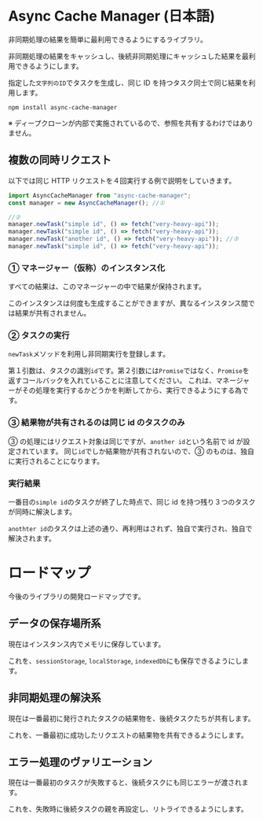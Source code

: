 # Async Cache Manager (日本語)

非同期処理の結果を簡単に最利用できるようにするライブラリ。

非同期処理の結果をキャッシュし、後続非同期処理にキャッシュした結果を最利用できるようにします。

指定した`文字列のID`でタスクを生成し、同じ ID を持つタスク同士で同じ結果を利用します。

```
npm install async-cache-manager
```

※ ディープクローンが内部で実施されているので、参照を共有するわけではありません。

## 複数の同時リクエスト

以下では同じ HTTP リクエストを４回実行する例で説明をしていきます。

```ts
import AsyncCacheManager from "async-cache-manager";
const manager = new AsyncCacheManager(); //①

//②
manager.newTask("simple id", () => fetch("very-heavy-api"));
manager.newTask("simple id", () => fetch("very-heavy-api"));
manager.newTask("another id", () => fetch("very-heavy-api")); //③
manager.newTask("simple id", () => fetch("very-heavy-api"));
```

### ① マネージャー（仮称）のインスタンス化

すべての結果は、このマネージャーの中で結果が保持されます。

このインスタンスは何度も生成することができますが、異なるインスタンス間では結果が共有されません。

### ② タスクの実行

`newTask`メソッドを利用し非同期実行を登録します。

第１引数は、タスクの識別`id`です。第２引数には`Promise`ではなく、`Promise`を返すコールバックを入れていることに注意してください。
これは、マネージャーがその処理を実行するかどうかを判断してから、実行できるようにする為です。

### ③ 結果物が共有されるのは同じ id のタスクのみ

③ の処理にはリクエスト対象は同じですが、`another id`という名前で id が設定されています。
同じ`id`でしか結果物が共有されないので、③ のものは、独自に実行されることになります。

### 実行結果

一番目の`simple id`のタスクが終了した時点で、同じ id を持つ残り３つのタスクが同時に解決します。

`anothter id`のタスクは上述の通り、再利用はされず、独自で実行され、独自で解決されます。

# ロードマップ

今後のライブラリの開発ロードマップです。

## データの保存場所系

現在はインスタンス内でメモリに保存しています。

これを、`sessionStorage`, `localStorage`, `indexedDb`にも保存できるようにします。

## 非同期処理の解決系

現在は一番最初に発行されたタスクの結果物を、後続タスクたちが共有します。

これを、一番最初に成功したリクエストの結果物を共有できるようにします。

## エラー処理のヴァリエーション

現在は一番最初のタスクが失敗すると、後続タスクにも同じエラーが渡されます。

これを、失敗時に後続タスクの親を再設定し、リトライできるようにします。
